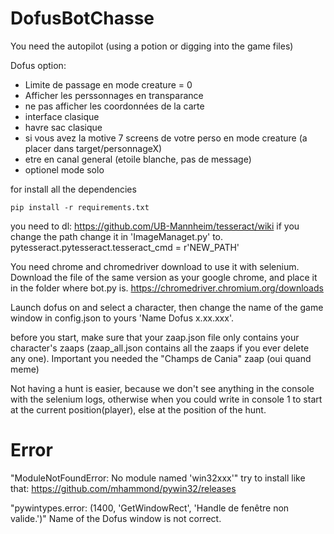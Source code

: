 # DofusBotChasse

You need the autopilot (using a potion or digging into the game files)


Dofus option:
- Limite de passage en mode creature = 0
- Afficher les perssonnages en transparance
- ne pas afficher les coordonnées de la carte
- interface clasique
- havre sac clasique
- si vous avez la motive 7 screens de votre perso en mode creature (a placer dans target/personnageX)
- etre en canal general (etoile blanche, pas de message)
- optionel mode solo

for install all the dependencies
```
pip install -r requirements.txt
```

you need to dl: https://github.com/UB-Mannheim/tesseract/wiki
if you change the path change it in 'ImageManaget.py' to.
pytesseract.pytesseract.tesseract_cmd = r'NEW_PATH' 

You need chrome and chromedriver download to use it with selenium.
Download the file of the same version as your google chrome, and place it in the folder where bot.py is.
https://chromedriver.chromium.org/downloads

Launch dofus on and select a character, then change the name of the game window in config.json to yours 'Name Dofus x.xx.xxx'.

before you start, make sure that your zaap.json file only contains your character's zaaps (zaap_all.json contains all the zaaps if you ever delete any one).
Important you needed the "Champs de Cania" zaap (oui quand meme)

Not having a hunt is easier, because we don't see anything in the console with the selenium logs, otherwise when you could write in console 1 to start at the current position(player), else at the position of the hunt.


# Error
"ModuleNotFoundError: No module named 'win32xxx'"
try to install like that: https://github.com/mhammond/pywin32/releases


"pywintypes.error: (1400, 'GetWindowRect', 'Handle de fenêtre non valide.')"
Name of the Dofus window is not correct.
